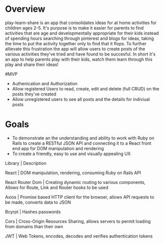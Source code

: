 # Overview
play-learn-share is an app that consolidates ideas for at home activities for children ages 2-5. It's purpose is to make it easier for parents to find activities that are age and developmentally appropriate for their kids instead of spending hours searching through pinterest and blogs for ideas, taking the time to put the activity together only to find that it flops. To further allievate this frustration the app will allow users to create posts of the various activities they've tried and have found to be succesful. In short it's an app to help parents play with their kids, watch them learn through this play and share their ideas!

#MVP
- Authenication and Authorization
- Allow registered Users to read, create, edit and delete (full CRUD) on the posts they've created 
- Allow unregistered users to see all posts and the details for indiviual posts

# Goals
- To demonstrate an the understanding and ability to work with Ruby on Rails to create a RESTful JSON API and connecting it to a React front end app for DOM manipulation and rendering
- To create a friendly, easy to use and visually appealing UX 

Library | Description

React   | DOM manipulation, rendering, consuming Ruby on Rails API

React Router Dom | Creating dynamic routing to various components, Allows for Route, Link and Router hooks to be used

Axios | Promise based HTTP client for the browser, allows API requests to be made, converts data to JSON

Bcyrpt | Hashes passwords

Cors | Cross-Origin Resources Sharing, allows servers to permit loading from domains than their own

JWT | Web Tokens, encodes, decodes and verifies authentication tokens

